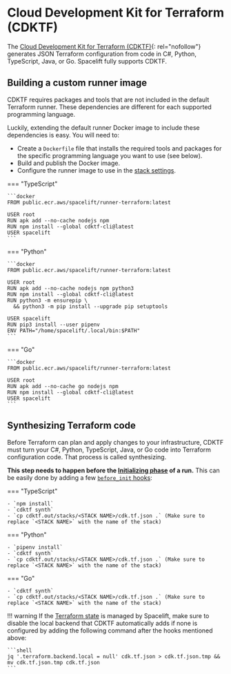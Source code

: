 # Cloud Development Kit for Terraform (CDKTF)

The [Cloud Development Kit for Terraform (CDKTF)](https://www.terraform.io/cdktf){: rel="nofollow"} generates JSON Terraform configuration from code in C#, Python, TypeScript, Java, or Go. Spacelift fully supports CDKTF.

## Building a custom runner image

CDKTF requires packages and tools that are not included in the default Terraform runner. These dependencies are different for each supported programming language.

Luckily, extending the default runner Docker image to include these dependencies is easy. You will need to:

- Create a `Dockerfile` file that installs the required tools and packages for the specific programming language you want to use (see below).
- Build and publish the Docker image.
- Configure the runner image to use in the [stack settings](../../concepts/stack/stack-settings.md#runner-image).

=== "TypeScript"

    ```docker
    FROM public.ecr.aws/spacelift/runner-terraform:latest

    USER root
    RUN apk add --no-cache nodejs npm
    RUN npm install --global cdktf-cli@latest
    USER spacelift
    ```

=== "Python"

    ```docker
    FROM public.ecr.aws/spacelift/runner-terraform:latest

    USER root
    RUN apk add --no-cache nodejs npm python3
    RUN npm install --global cdktf-cli@latest
    RUN python3 -m ensurepip \
      && python3 -m pip install --upgrade pip setuptools

    USER spacelift
    RUN pip3 install --user pipenv
    ENV PATH="/home/spacelift/.local/bin:$PATH"
    ```

=== "Go"

    ```docker
    FROM public.ecr.aws/spacelift/runner-terraform:latest

    USER root
    RUN apk add --no-cache go nodejs npm
    RUN npm install --global cdktf-cli@latest
    USER spacelift
    ```

## Synthesizing Terraform code

Before Terraform can plan and apply changes to your infrastructure, CDKTF must turn your C#, Python, TypeScript, Java, or Go code into Terraform configuration code. That process is called synthesizing.

**This step needs to happen before the [Initializing phase](../../concepts/run/README.md#initializing) of a run.** This can be easily done by adding a few [`before_init` hooks](../../concepts/stack/stack-settings.md#customizing-workflow):

=== "TypeScript"

    - `npm install`
    - `cdktf synth`
    - `cp cdktf.out/stacks/<STACK NAME>/cdk.tf.json .` (Make sure to replace `<STACK NAME>` with the name of the stack)

=== "Python"

    - `pipenv install`
    - `cdktf synth`
    - `cp cdktf.out/stacks/<STACK NAME>/cdk.tf.json .` (Make sure to replace `<STACK NAME>` with the name of the stack)

=== "Go"

    - `cdktf synth`
    - `cp cdktf.out/stacks/<STACK NAME>/cdk.tf.json .` (Make sure to replace `<STACK NAME>` with the name of the stack)

!!! warning
    If the [Terraform state](./state-management.md) is managed by Spacelift, make sure to disable the local backend that CDKTF automatically adds if none is configured by adding the following command after the hooks mentioned above:

    ```shell
    jq '.terraform.backend.local = null' cdk.tf.json > cdk.tf.json.tmp && mv cdk.tf.json.tmp cdk.tf.json
    ```
